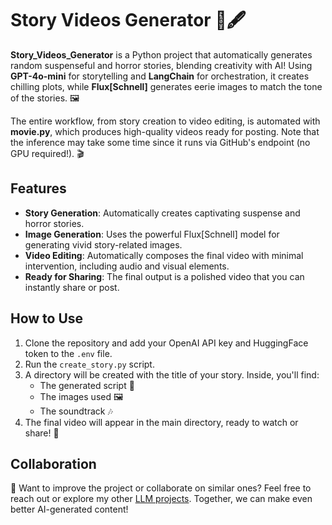 # Story Videos Generator 🎥🖋️

**Story_Videos_Generator** is a Python project that automatically generates random suspenseful and horror stories, blending creativity with AI! Using **GPT-4o-mini** for storytelling and **LangChain** for orchestration, it creates chilling plots, while **Flux[Schnell]** generates eerie images to match the tone of the stories. 🖼️

The entire workflow, from story creation to video editing, is automated with **movie.py**, which produces high-quality videos ready for posting. Note that the inference may take some time since it runs via GitHub's endpoint (no GPU required!). 🎬

## Features
- **Story Generation**: Automatically creates captivating suspense and horror stories.
- **Image Generation**: Uses the powerful Flux[Schnell] model for generating vivid story-related images.
- **Video Editing**: Automatically composes the final video with minimal intervention, including audio and visual elements.
- **Ready for Sharing**: The final output is a polished video that you can instantly share or post.

## How to Use
1. Clone the repository and add your OpenAI API key and HuggingFace token to the `.env` file.
2. Run the `create_story.py` script.
3. A directory will be created with the title of your story. Inside, you'll find:
   - The generated script 📜
   - The images used 🖼️
   - The soundtrack 🎶
4. The final video will appear in the main directory, ready to watch or share! 🎥

## Collaboration
🚀 Want to improve the project or collaborate on similar ones? Feel free to reach out or explore my other [LLM projects](https://github.com/Azzedde). Together, we can make even better AI-generated content! 

